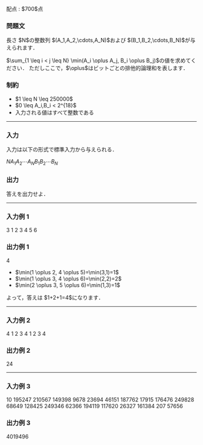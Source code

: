 
<div>

<span>

<span>

<p>
配点 : $700$点
</p>

<div>

<section>

### **問題文**

<p>
長さ $N$の整数列 $(A_1,A_2,\cdots,A_N)$および $(B_1,B_2,\cdots,B_N)$が与えられます．
</p>

<p>
$\sum_{1 \leq i < j \leq N} \min(A_i \oplus A_j, B_i \oplus B_j)$の値を求めてください．
ただしここで，$\oplus$はビットごとの排他的論理和を表します．
</p>

</section>

</div>

<div>

<section>

### **制約**

<ul>

<li>
$1 \leq N \leq 250000$
</li>

<li>
$0 \leq A_i,B_i < 2^{18}$
</li>

<li>
入力される値はすべて整数である
</li>

</ul>

</section>

</div>

---

<div>

<div>

<section>

### **入力**

<p>
入力は以下の形式で標準入力から与えられる．
</p>

<div>

$N$$A_1$$A_2$$\cdots$$A_N$$B_1$$B_2$$\cdots$$B_N$
</div>

</section>

</div>

<div>

<section>

### **出力**

<p>
答えを出力せよ．
</p>

</section>

</div>

</div>

---

<div>

<section>

### **入力例 1**

<div>

3
1 2 3
4 5 6

</div>

</section>

</div>

<div>

<section>

### **出力例 1**

<div>

4

</div>

<ul>

<li>
$\min(1 \oplus 2, 4 \oplus 5)=\min(3,1)=1$
</li>

<li>
$\min(1 \oplus 3, 4 \oplus 6)=\min(2,2)=2$
</li>

<li>
$\min(2 \oplus 3, 5 \oplus 6)=\min(1,3)=1$
</li>

</ul>

<p>
よって，答えは $1+2+1=4$になります．
</p>

</section>

</div>

---

<div>

<section>

### **入力例 2**

<div>

4
1 2 3 4
1 2 3 4

</div>

</section>

</div>

<div>

<section>

### **出力例 2**

<div>

24

</div>

</section>

</div>

---

<div>

<section>

### **入力例 3**

<div>

10
195247 210567 149398 9678 23694 46151 187762 17915 176476 249828
68649 128425 249346 62366 194119 117620 26327 161384 207 57656

</div>

</section>

</div>

<div>

<section>

### **出力例 3**

<div>

4019496

</div>

</section>

</div>

</span>

</span>

</div>
